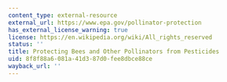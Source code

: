 ```yaml
---
content_type: external-resource
external_url: https://www.epa.gov/pollinator-protection
has_external_license_warning: true
license: https://en.wikipedia.org/wiki/All_rights_reserved
status: ''
title: Protecting Bees and Other Pollinators from Pesticides
uid: 8f8f88a6-081a-41d3-87d0-fee8dbce88ce
wayback_url: ''
---
```

